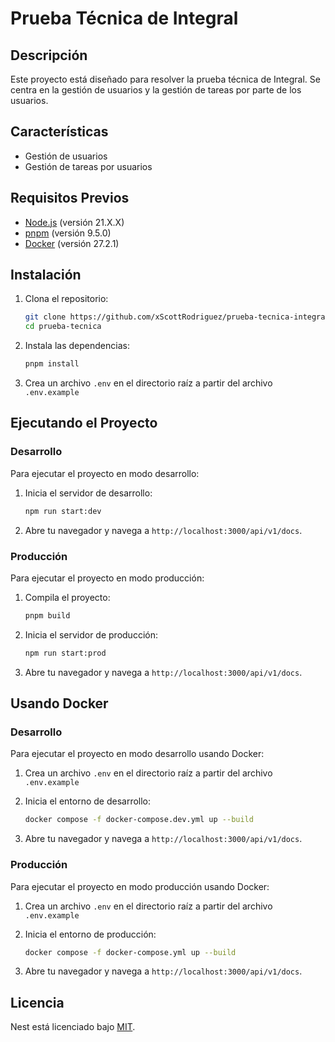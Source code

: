 # Prueba Técnica de Integral

## Descripción

Este proyecto está diseñado para resolver la prueba técnica de Integral. Se centra en la gestión de usuarios y la gestión de tareas por parte de los usuarios.

## Características

- Gestión de usuarios
- Gestión de tareas por usuarios

## Requisitos Previos

- [Node.js](https://nodejs.org/) (versión 21.X.X)
- [pnpm](https://pnpm.io/) (versión 9.5.0)
- [Docker](https://www.docker.com/) (versión 27.2.1)

## Instalación

1. Clona el repositorio:
    ```bash
    git clone https://github.com/xScottRodriguez/prueba-tecnica-integral prueba-tecnica
    cd prueba-tecnica
    ```

2. Instala las dependencias:
    ```bash
    pnpm install
    ```

3. Crea un archivo `.env` en el directorio raíz a partir del archivo `.env.example`

## Ejecutando el Proyecto

### Desarrollo
Para ejecutar el proyecto en modo desarrollo:

1. Inicia el servidor de desarrollo:
    ```bash
    npm run start:dev
    ```

2. Abre tu navegador y navega a `http://localhost:3000/api/v1/docs`.

### Producción

Para ejecutar el proyecto en modo producción:

1. Compila el proyecto:
    ```bash
    pnpm build
    ```

2. Inicia el servidor de producción:
    ```bash
    npm run start:prod
    ```

3. Abre tu navegador y navega a `http://localhost:3000/api/v1/docs`.

## Usando Docker

### Desarrollo

Para ejecutar el proyecto en modo desarrollo usando Docker:

1. Crea un archivo `.env` en el directorio raíz a partir del archivo `.env.example`

2. Inicia el entorno de desarrollo:
    ```bash
    docker compose -f docker-compose.dev.yml up --build
    ```

3. Abre tu navegador y navega a `http://localhost:3000/api/v1/docs`.

### Producción

Para ejecutar el proyecto en modo producción usando Docker:

1. Crea un archivo `.env` en el directorio raíz a partir del archivo `.env.example`

2. Inicia el entorno de producción:
    ```bash
    docker compose -f docker-compose.yml up --build
    ```

3. Abre tu navegador y navega a `http://localhost:3000/api/v1/docs`.

## Licencia

Nest está licenciado bajo [MIT](LICENSE).
